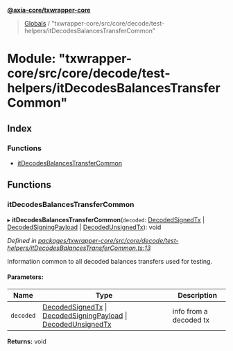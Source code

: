 **[@axia-core/txwrapper-core](../README.md)**

> [Globals](../globals.md) / "txwrapper-core/src/core/decode/test-helpers/itDecodesBalancesTransferCommon"

# Module: "txwrapper-core/src/core/decode/test-helpers/itDecodesBalancesTransferCommon"

## Index

### Functions

* [itDecodesBalancesTransferCommon](_txwrapper_core_src_core_decode_test_helpers_itdecodesbalancestransfercommon_.md#itdecodesbalancestransfercommon)

## Functions

### itDecodesBalancesTransferCommon

▸ **itDecodesBalancesTransferCommon**(`decoded`: [DecodedSignedTx](_txwrapper_core_src_types_decode_.md#decodedsignedtx) \| [DecodedSigningPayload](_txwrapper_core_src_types_decode_.md#decodedsigningpayload) \| [DecodedUnsignedTx](_txwrapper_core_src_types_decode_.md#decodedunsignedtx)): void

*Defined in [packages/txwrapper-core/src/core/decode/test-helpers/itDecodesBalancesTransferCommon.ts:13](https://github.com/axia-core/txwrapper-core/blob/731a943/packages/txwrapper-core/src/core/decode/test-helpers/itDecodesBalancesTransferCommon.ts#L13)*

Information common to all decoded balances transfers used for testing.

#### Parameters:

Name | Type | Description |
------ | ------ | ------ |
`decoded` | [DecodedSignedTx](_txwrapper_core_src_types_decode_.md#decodedsignedtx) \| [DecodedSigningPayload](_txwrapper_core_src_types_decode_.md#decodedsigningpayload) \| [DecodedUnsignedTx](_txwrapper_core_src_types_decode_.md#decodedunsignedtx) | info from a decoded tx  |

**Returns:** void
